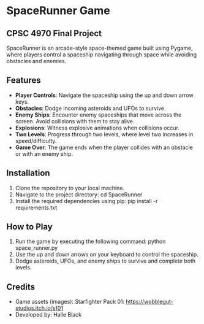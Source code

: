 # SpaceRunner Game
## CPSC 4970 Final Project

SpaceRunner is an arcade-style space-themed game built using Pygame, where players control a spaceship navigating through space while avoiding obstacles and enemies.

## Features

- **Player Controls**: Navigate the spaceship using the up and down arrow keys. 
- **Obstacles**: Dodge incoming asteroids and UFOs to survive.
- **Enemy Ships**: Encounter enemy spaceships that move across the screen. Avoid collisions with them to stay alive.
- **Explosions**: Witness explosive animations when collisions occur.
- **Two Levels**: Progress through two levels, where level two increases in speed/difficulty.
- **Game Over**: The game ends when the player collides with an obstacle or with an enemy ship.

## Installation 

1. Clone the repository to your local machine.
2. Navigate to the project directory: cd SpaceRunner
3. Install the required dependencies using pip: pip install -r requirements.txt

## How to Play

1. Run the game by executing the following command: python space_runner.py
2. Use the up and down arrows on your keyboard to control the spaceship.
3. Dodge asteroids, UFOs, and enemy ships to survive and complete both levels.
   

## Credits 

- Game assets (images): Starfighter Pack 01: https://wobblegut-studios.itch.io/sf01
- Developed by: Halle Black 

